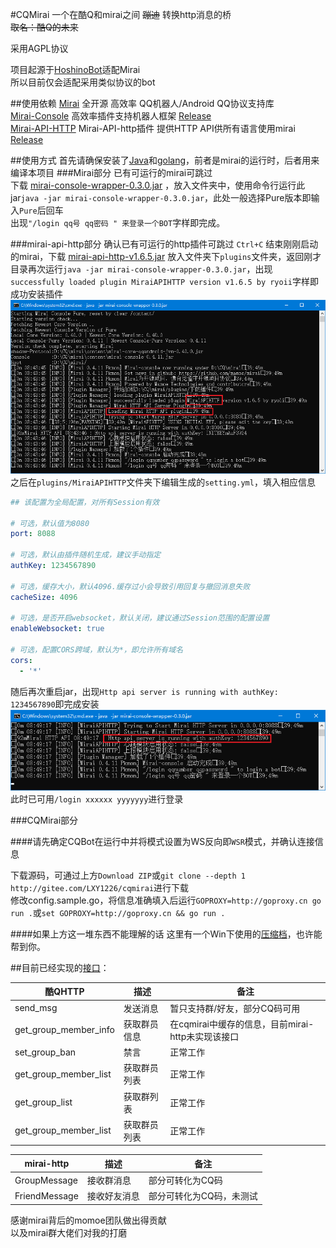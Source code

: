 #CQMirai
一个在酷Q和mirai之间 ~~蹦迪~~ 转换http消息的桥  
~~取名：酷Q的未来~~

采用AGPL协议  

项目起源于[HoshinoBot](https://github.com/Ice-Cirno/HoshinoBot)适配Mirai  
所以目前仅会适配采用类似协议的bot

##使用依赖
[Mirai](https://github.com/mamoe/mirai) 全开源 高效率 QQ机器人/Android QQ协议支持库  
[Mirai-Console](https://github.com/mamoe/mirai-console) 高效率插件支持机器人框架 [Release](https://github.com/mamoe/mirai-console/releases/tag/wrapper-0.3.0)  
[Mirai-API-HTTP](https://github.com/mamoe/mirai-api-http/releases) Mirai-API-http插件 提供HTTP API供所有语言使用mirai [Release](https://github.com/mamoe/mirai-api-http/releases/latest)

##使用方式
首先请确保安装了[Java](java.com)和[golang](https://golang.google.cn/)，前者是mirai的运行时，后者用来编译本项目
###Mirai部分 已有可运行的mirai可跳过  
下载
[mirai-console-wrapper-0.3.0.jar](https://github.com/mamoe/mirai-console/releases/download/wrapper-0.3.0/mirai-console-wrapper-0.3.0.jar)
，放入文件夹中，使用命令行运行此jar`java -jar mirai-console-wrapper-0.3.0.jar`，此处一般选择Pure版本即输入`Pure`后回车  
出现`"/login qq号 qq密码 " 来登录一个BOT`字样即完成。

###mirai-api-http部分 确认已有可运行的http插件可跳过
`Ctrl+C` 结束刚刚启动的mirai，下载
[mirai-api-http-v1.6.5.jar](https://github.com/mamoe/mirai-api-http/releases/download/v1.6.5/mirai-api-http-v1.6.5.jar)
放入文件夹下`plugins`文件夹，返回刚才目录再次运行`java -jar mirai-console-wrapper-0.3.0.jar`，出现`successfully loaded plugin MiraiAPIHTTP version v1.6.5 by ryoii`字样即成功安装插件
![放个图吧](img/Snipaste_2020-05-06_08-44-22.png)  
之后在`plugins/MiraiAPIHTTP`文件夹下编辑生成的`setting.yml`，填入相应信息
```yaml
## 该配置为全局配置，对所有Session有效

# 可选，默认值为8080
port: 8088          

# 可选，默认由插件随机生成，建议手动指定
authKey: 1234567890  

# 可选，缓存大小，默认4096.缓存过小会导致引用回复与撤回消息失败
cacheSize: 4096

# 可选，是否开启websocket，默认关闭，建议通过Session范围的配置设置
enableWebsocket: true

# 可选，配置CORS跨域，默认为*，即允许所有域名
cors: 
  - '*'
```
随后再次重启jar，出现`Http api server is running with authKey: 1234567890`即完成安装
![放个图吧](img/Snipaste_2020-05-06_08-50-32.png)  
此时已可用`/login xxxxxx yyyyyyy`进行登录

###CQMirai部分

####请先确定CQBot在运行中并将模式设置为WS反向即`WSR`模式，并确认连接信息

下载源码，可通过上方`Download ZIP`或`git clone --depth 1 http://gitee.com/LXY1226/cqmirai`进行下载  
修改config.sample.go，将信息准确填入后运行`GOPROXY=http://goproxy.cn go run .`或`set GOPROXY=http://goproxy.cn && go run .`

####如果上方这一堆东西不能理解的话
这里有一个Win下使用的[压缩档](https://cloud.189.cn/t/2E7vIz7RVryq)，也许能帮到你。

##目前已经实现的[接口](msgutil.go)：



|酷QHTTP|描述|备注|
|-------------|---|---|
|send_msg|发送消息|暂只支持群/好友，部分CQ码可用|
|get_group_member_info|获取群员信息|在cqmirai中缓存的信息，目前mirai-http未实现该接口|
|set_group_ban|禁言|正常工作|
|get_group_member_list|获取群员列表|正常工作|
|get_group_list|获取群列表|正常工作|
|get_group_member_list|获取群员列表|正常工作|

|mirai-http|描述|备注|
|-------------|---|---|
|GroupMessage|接收群消息|部分可转化为CQ码|
|FriendMessage|接收好友消息|部分可转化为CQ码，未测试|

感谢mirai背后的momoe团队做出得贡献  
以及mirai群大佬们对我的打磨  

